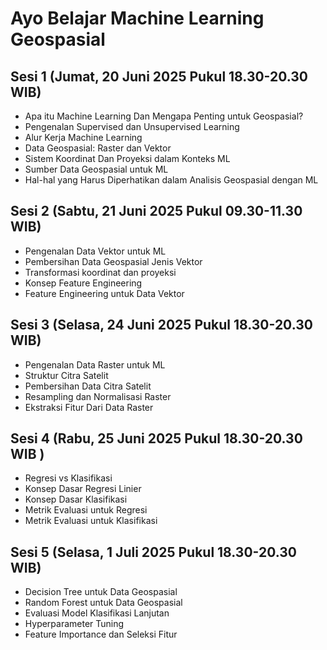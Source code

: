 # Ayo Belajar Machine Learning Geospasial

## Sesi 1 (Jumat, 20 Juni 2025 Pukul 18.30-20.30 WIB)
- Apa itu Machine Learning Dan Mengapa Penting untuk Geospasial?
- Pengenalan Supervised dan Unsupervised Learning
- Alur Kerja Machine Learning
- Data Geospasial: Raster dan Vektor
- Sistem Koordinat Dan Proyeksi dalam Konteks ML
- Sumber Data Geospasial untuk ML
- Hal-hal yang Harus Diperhatikan dalam Analisis Geospasial dengan ML

## Sesi 2 (Sabtu, 21 Juni 2025 Pukul 09.30-11.30 WIB) 
- Pengenalan Data Vektor untuk ML
- Pembersihan Data Geospasial Jenis Vektor
- Transformasi koordinat dan proyeksi
- Konsep Feature Engineering
- Feature Engineering untuk Data Vektor

## Sesi 3 (Selasa, 24 Juni 2025 Pukul 18.30-20.30 WIB) 
- Pengenalan Data Raster untuk ML
- Struktur Citra Satelit
- Pembersihan Data Citra Satelit
- Resampling dan Normalisasi Raster
- Ekstraksi Fitur Dari Data Raster

## Sesi 4 (Rabu, 25 Juni 2025 Pukul 18.30-20.30 WIB ) 
- Regresi vs Klasifikasi
- Konsep Dasar Regresi Linier
- Konsep Dasar Klasifikasi
- Metrik Evaluasi untuk Regresi
- Metrik Evaluasi untuk Klasifikasi

## Sesi 5 (Selasa, 1 Juli 2025 Pukul 18.30-20.30 WIB)
- Decision Tree untuk Data Geospasial
- Random Forest untuk Data Geospasial
- Evaluasi Model Klasifikasi Lanjutan
- Hyperparameter Tuning
- Feature Importance dan Seleksi Fitur
